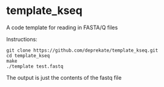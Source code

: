 # template_kseq
A code template for reading in FASTA/Q files

Instructions:
```
git clone https://github.com/deprekate/template_kseq.git
cd template_kseq
make
./template test.fastq
```

The output is just the contents of the fastq file
